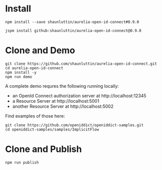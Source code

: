 # Install 

    npm install --save shaunluttin/aurelia-open-id-connect#0.9.0
    
    jspm install github:shaunluttin/aurelia-open-id-connect@0.9.0

# Clone and Demo 
   
    git clone https://github.com/shaunluttin/aurelia-open-id-connect.git
    cd aurelia-open-id-connect
    npm install -y
    npm run demo

A complete demo requres the following running locally: 

* an OpenId Connect authorization server at http://localhost:12345    
* a Resource Server at http://localhost:5001
* another Resource Server at http://localhost:5002

Find examples of those here:

    git clone https://github.com/openiddict/openiddict-samples.git
    cd openiddict-samples/samples/ImplicitFlow

# Clone and Publish 

    npm run publish

